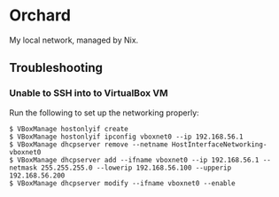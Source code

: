 # Orchard

My local network, managed by Nix.

## Troubleshooting

### Unable to SSH into to VirtualBox VM

Run the following to set up the networking properly:

```
$ VBoxManage hostonlyif create
$ VBoxManage hostonlyif ipconfig vboxnet0 --ip 192.168.56.1
$ VBoxManage dhcpserver remove --netname HostInterfaceNetworking-vboxnet0
$ VBoxManage dhcpserver add --ifname vboxnet0 --ip 192.168.56.1 --netmask 255.255.255.0 --lowerip 192.168.56.100 --upperip 192.168.56.200
$ VBoxManage dhcpserver modify --ifname vboxnet0 --enable
```
